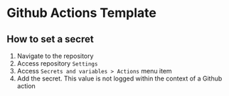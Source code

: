 # Github Actions Template


## How to set a secret

1. Navigate to the repository
2. Access repository `Settings`
3. Access `Secrets and variables > Actions` menu item
4. Add the secret. This value is not logged within the context of a Github action


